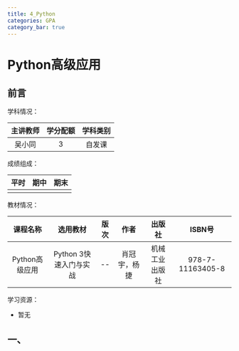 ```yaml
---
title: 4_Python
categories: GPA
category_bar: true
---
```


# Python高级应用

## 前言

学科情况：

| 主讲教师 | 学分配额 | 学科类别 |
| :------: | :------: | :------: |
|  吴小同  |    3     |  自发课  |

成绩组成：

| 平时 | 期中 | 期末 |
| :--: | :--: | :--: |
|      |      |      |

教材情况：

|    课程名称    |        选用教材        | 版次 |     作者     |     出版社     |      ISBN号      |
| :------------: | :--------------------: | :--: | :----------: | :------------: | :--------------: |
| Python高级应用 | Python 3快速入门与实战 |  --  | 肖冠宇，杨捷 | 机械工业出版社 | 978-7-11163405-8 |

学习资源：

- 暂无

## 一、

